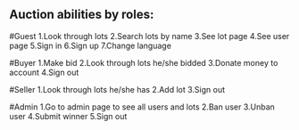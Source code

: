 ## Auction abilities by roles:

#Guest
1.Look through lots
2.Search lots by name
3.See lot page
4.See user page
5.Sign in 
6.Sign up
7.Change language

#Buyer
1.Make bid
2.Look through lots he/she bidded
3.Donate money to account
4.Sign out

#Seller
1.Look through lots he/she has
2.Add lot
3.Sign out

#Admin
1.Go to admin page to see all users and lots
2.Ban user
3.Unban user
4.Submit winner
5.Sign out
